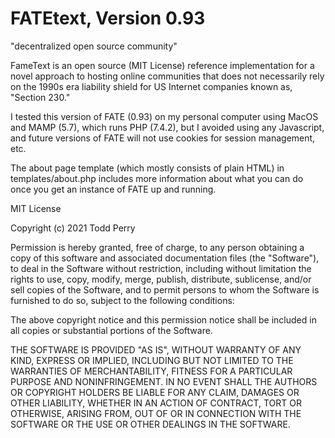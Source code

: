 # FATEtext, Version 0.93

"decentralized open source community"

FameText is an open source (MIT License) reference implementation for a novel approach to hosting online communities that does not necessarily rely on the 1990s era liability shield for US Internet companies known as, "Section 230."

I tested this version of FATE (0.93) on my personal computer using MacOS and MAMP (5.7), which runs PHP (7.4.2), but I avoided using any Javascript, and future versions of FATE will not use cookies for session management, etc.

The about page template (which mostly consists of plain HTML) in templates/about.php includes more information about what you can do once you get an instance of FATE up and running.

MIT License

Copyright (c) 2021 Todd Perry

Permission is hereby granted, free of charge, to any person obtaining a copy
of this software and associated documentation files (the "Software"), to deal
in the Software without restriction, including without limitation the rights
to use, copy, modify, merge, publish, distribute, sublicense, and/or sell
copies of the Software, and to permit persons to whom the Software is
furnished to do so, subject to the following conditions:

The above copyright notice and this permission notice shall be included in all
copies or substantial portions of the Software.

THE SOFTWARE IS PROVIDED "AS IS", WITHOUT WARRANTY OF ANY KIND, EXPRESS OR
IMPLIED, INCLUDING BUT NOT LIMITED TO THE WARRANTIES OF MERCHANTABILITY,
FITNESS FOR A PARTICULAR PURPOSE AND NONINFRINGEMENT. IN NO EVENT SHALL THE
AUTHORS OR COPYRIGHT HOLDERS BE LIABLE FOR ANY CLAIM, DAMAGES OR OTHER
LIABILITY, WHETHER IN AN ACTION OF CONTRACT, TORT OR OTHERWISE, ARISING FROM,
OUT OF OR IN CONNECTION WITH THE SOFTWARE OR THE USE OR OTHER DEALINGS IN THE
SOFTWARE.
